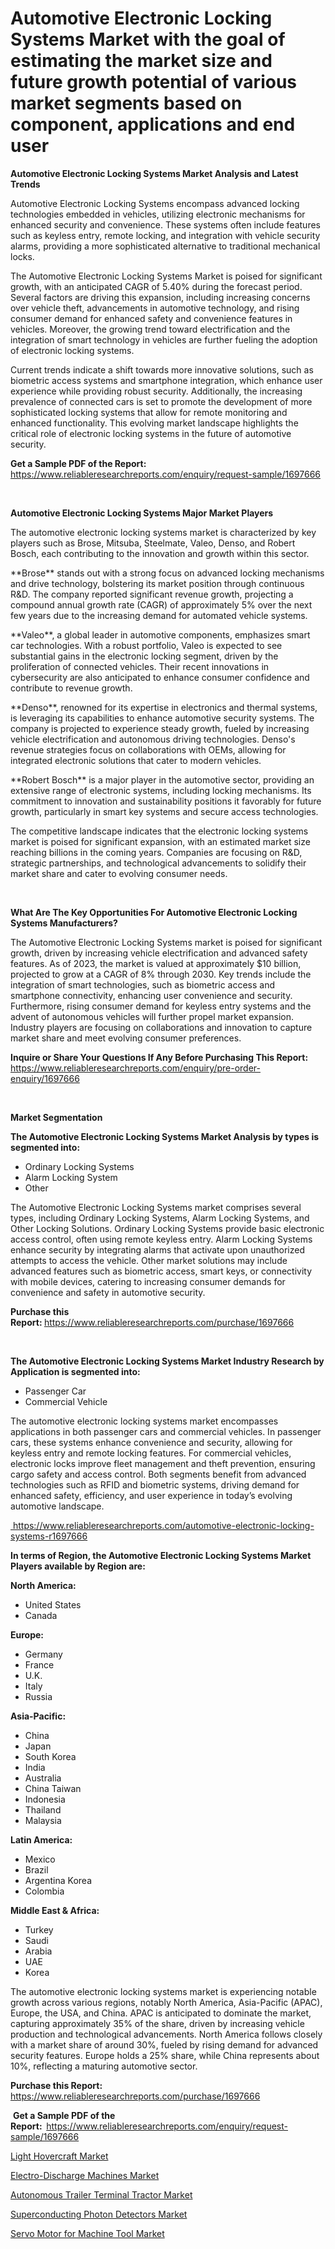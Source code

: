 <p><h1>Automotive Electronic Locking Systems Market with the goal of estimating the market size and future growth potential of various market segments based on component, applications and end user</h1></p><p><strong>Automotive Electronic Locking Systems Market Analysis and Latest Trends</strong></p>
<p><p>Automotive Electronic Locking Systems encompass advanced locking technologies embedded in vehicles, utilizing electronic mechanisms for enhanced security and convenience. These systems often include features such as keyless entry, remote locking, and integration with vehicle security alarms, providing a more sophisticated alternative to traditional mechanical locks.</p><p>The Automotive Electronic Locking Systems Market is poised for significant growth, with an anticipated CAGR of 5.40% during the forecast period. Several factors are driving this expansion, including increasing concerns over vehicle theft, advancements in automotive technology, and rising consumer demand for enhanced safety and convenience features in vehicles. Moreover, the growing trend toward electrification and the integration of smart technology in vehicles are further fueling the adoption of electronic locking systems.</p><p>Current trends indicate a shift towards more innovative solutions, such as biometric access systems and smartphone integration, which enhance user experience while providing robust security. Additionally, the increasing prevalence of connected cars is set to promote the development of more sophisticated locking systems that allow for remote monitoring and enhanced functionality. This evolving market landscape highlights the critical role of electronic locking systems in the future of automotive security.</p></p>
<p><strong>Get a Sample PDF of the Report:&nbsp;</strong> <a href="https://www.reliableresearchreports.com/enquiry/request-sample/1697666?utm_campaign=28&utm_medium=2&utm_source=Github&utm_content=ia&utm_term=01112024&utm_id=automotive-electronic-locking-systems">https://www.reliableresearchreports.com/enquiry/request-sample/1697666</a></p>
<p>&nbsp;</p>
<p><strong>Automotive Electronic Locking Systems Major Market Players</strong></p>
<p><p>The automotive electronic locking systems market is characterized by key players such as Brose, Mitsuba, Steelmate, Valeo, Denso, and Robert Bosch, each contributing to the innovation and growth within this sector. </p><p>**Brose** stands out with a strong focus on advanced locking mechanisms and drive technology, bolstering its market position through continuous R&D. The company reported significant revenue growth, projecting a compound annual growth rate (CAGR) of approximately 5% over the next few years due to the increasing demand for automated vehicle systems.</p><p>**Valeo**, a global leader in automotive components, emphasizes smart car technologies. With a robust portfolio, Valeo is expected to see substantial gains in the electronic locking segment, driven by the proliferation of connected vehicles. Their recent innovations in cybersecurity are also anticipated to enhance consumer confidence and contribute to revenue growth.</p><p>**Denso**, renowned for its expertise in electronics and thermal systems, is leveraging its capabilities to enhance automotive security systems. The company is projected to experience steady growth, fueled by increasing vehicle electrification and autonomous driving technologies. Denso's revenue strategies focus on collaborations with OEMs, allowing for integrated electronic solutions that cater to modern vehicles.</p><p>**Robert Bosch** is a major player in the automotive sector, providing an extensive range of electronic systems, including locking mechanisms. Its commitment to innovation and sustainability positions it favorably for future growth, particularly in smart key systems and secure access technologies.</p><p>The competitive landscape indicates that the electronic locking systems market is poised for significant expansion, with an estimated market size reaching billions in the coming years. Companies are focusing on R&D, strategic partnerships, and technological advancements to solidify their market share and cater to evolving consumer needs.</p></p>
<p>&nbsp;</p>
<p><strong>What Are The Key Opportunities For Automotive Electronic Locking Systems Manufacturers?</strong></p>
<p><p>The Automotive Electronic Locking Systems market is poised for significant growth, driven by increasing vehicle electrification and advanced safety features. As of 2023, the market is valued at approximately $10 billion, projected to grow at a CAGR of 8% through 2030. Key trends include the integration of smart technologies, such as biometric access and smartphone connectivity, enhancing user convenience and security. Furthermore, rising consumer demand for keyless entry systems and the advent of autonomous vehicles will further propel market expansion. Industry players are focusing on collaborations and innovation to capture market share and meet evolving consumer preferences.</p></p>
<p><strong>Inquire or Share Your Questions If Any Before Purchasing This Report:</strong> <a href="https://www.reliableresearchreports.com/enquiry/pre-order-enquiry/1697666?utm_campaign=28&utm_medium=2&utm_source=Github&utm_content=ia&utm_term=01112024&utm_id=automotive-electronic-locking-systems">https://www.reliableresearchreports.com/enquiry/pre-order-enquiry/1697666</a></p>
<p>&nbsp;</p>
<p><strong>Market Segmentation</strong></p>
<p><strong>The Automotive Electronic Locking Systems Market Analysis by types is segmented into:</strong></p>
<p><ul><li>Ordinary Locking Systems</li><li>Alarm Locking System</li><li>Other</li></ul></p>
<p><p>The Automotive Electronic Locking Systems market comprises several types, including Ordinary Locking Systems, Alarm Locking Systems, and Other Locking Solutions. Ordinary Locking Systems provide basic electronic access control, often using remote keyless entry. Alarm Locking Systems enhance security by integrating alarms that activate upon unauthorized attempts to access the vehicle. Other market solutions may include advanced features such as biometric access, smart keys, or connectivity with mobile devices, catering to increasing consumer demands for convenience and safety in automotive security.</p></p>
<p><strong>Purchase this Report:&nbsp;</strong><a href="https://www.reliableresearchreports.com/purchase/1697666?utm_campaign=28&utm_medium=2&utm_source=Github&utm_content=ia&utm_term=01112024&utm_id=automotive-electronic-locking-systems">https://www.reliableresearchreports.com/purchase/1697666</a></p>
<p>&nbsp;</p>
<p><strong>The Automotive Electronic Locking Systems Market Industry Research by Application is segmented into:</strong></p>
<p><ul><li>Passenger Car</li><li>Commercial Vehicle</li></ul></p>
<p><p>The automotive electronic locking systems market encompasses applications in both passenger cars and commercial vehicles. In passenger cars, these systems enhance convenience and security, allowing for keyless entry and remote locking features. For commercial vehicles, electronic locks improve fleet management and theft prevention, ensuring cargo safety and access control. Both segments benefit from advanced technologies such as RFID and biometric systems, driving demand for enhanced safety, efficiency, and user experience in today’s evolving automotive landscape.</p></p>
<p><a href="https://www.reliableresearchreports.com/automotive-electronic-locking-systems-r1697666?utm_campaign=28&utm_medium=2&utm_source=Github&utm_content=ia&utm_term=01112024&utm_id=automotive-electronic-locking-systems">&nbsp;https://www.reliableresearchreports.com/automotive-electronic-locking-systems-r1697666</a></p>
<p><strong>In terms of Region, the Automotive Electronic Locking Systems Market Players available by Region are:</strong></p>
<p>
    <p> <strong> North America: </strong>
        <ul>
            <li>United States</li>
            <li>Canada</li>
        </ul>
        </p> 
    <p> <strong> Europe: </strong>
        <ul>
            <li>Germany</li>
            <li>France</li>
            <li>U.K.</li>
            <li>Italy</li>
            <li>Russia</li>
        </ul>
        </p> 
    <p> <strong> Asia-Pacific: </strong>
        <ul>
            <li>China</li>
            <li>Japan</li>
            <li>South Korea</li>
            <li>India</li>
            <li>Australia</li>
            <li>China Taiwan</li>
            <li>Indonesia</li>
            <li>Thailand</li>
            <li>Malaysia</li>
        </ul>
        </p> 
    <p> <strong> Latin America: </strong>
        <ul>
            <li>Mexico</li>
            <li>Brazil</li>
            <li>Argentina Korea</li>
            <li>Colombia</li>
        </ul>
        </p> 
    <p> <strong> Middle East & Africa: </strong>
        <ul>
            <li>Turkey</li>
            <li>Saudi</li>
            <li>Arabia</li>
            <li>UAE</li>
            <li>Korea</li>
        </ul>
    </p>
    </p>
<p><p>The automotive electronic locking systems market is experiencing notable growth across various regions, notably North America, Asia-Pacific (APAC), Europe, the USA, and China. APAC is anticipated to dominate the market, capturing approximately 35% of the share, driven by increasing vehicle production and technological advancements. North America follows closely with a market share of around 30%, fueled by rising demand for advanced security features. Europe holds a 25% share, while China represents about 10%, reflecting a maturing automotive sector.</p></p>
<p><strong>Purchase this Report: </strong><a href="https://www.reliableresearchreports.com/purchase/1697666?utm_campaign=28&utm_medium=2&utm_source=Github&utm_content=ia&utm_term=01112024&utm_id=automotive-electronic-locking-systems">https://www.reliableresearchreports.com/purchase/1697666</a></p>
<p>&nbsp;<strong>Get a Sample PDF of the Report:&nbsp;&nbsp;</strong><a href="https://www.reliableresearchreports.com/enquiry/request-sample/1697666?utm_campaign=28&utm_medium=2&utm_source=Github&utm_content=ia&utm_term=01112024&utm_id=automotive-electronic-locking-systems">https://www.reliableresearchreports.com/enquiry/request-sample/1697666</a></p>
<p><strong></strong></p>
<p><p><a href="https://github.com/RuthLucas64/Market-Research-Report-List-1/blob/main/light-hovercraft-market.md?utm_campaign=28&utm_medium=2&utm_source=Github&utm_content=ia&utm_term=01112024&utm_id=automotive-electronic-locking-systems">Light Hovercraft Market</a></p><p><a href="https://www.linkedin.com/pulse/consumer-behavior-shifts-electro-discharge-machines-market-5mvef?utm_campaign=28&utm_medium=2&utm_source=Github&utm_content=ia&utm_term=01112024&utm_id=automotive-electronic-locking-systems">Electro-Discharge Machines Market</a></p><p><a href="https://www.linkedin.com/pulse/autonomous-trailer-terminal-tractor-market-evolution-regional-huskf?utm_campaign=28&utm_medium=2&utm_source=Github&utm_content=ia&utm_term=01112024&utm_id=automotive-electronic-locking-systems">Autonomous Trailer Terminal Tractor Market</a></p><p><a href="https://issuu.com/reportprime-2/docs/superconducting-photon-detectors-ma_1a8266e4e6a5b6?utm_campaign=28&utm_medium=2&utm_source=Github&utm_content=ia&utm_term=01112024&utm_id=automotive-electronic-locking-systems">Superconducting Photon Detectors Market</a></p><p><a href="https://issuu.com/reportprime-2/docs/servo-motor-for-machine-tool-market_bf9e5d64f80753?utm_campaign=28&utm_medium=2&utm_source=Github&utm_content=ia&utm_term=01112024&utm_id=automotive-electronic-locking-systems">Servo Motor for Machine Tool Market</a></p></p>